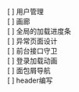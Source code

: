[  ] 用户管理  
[  ] 画廊  
[  ] 全局的加载进度条  
[  ] 异常页面设计  
[  ] 前台接口守卫  
[  ] 登录加载动画  
[  ] 面包屑导航  
[  ] header编写  


